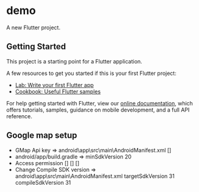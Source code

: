 # demo

A new Flutter project.

## Getting Started

This project is a starting point for a Flutter application.

A few resources to get you started if this is your first Flutter project:

- [Lab: Write your first Flutter app](https://flutter.dev/docs/get-started/codelab)
- [Cookbook: Useful Flutter samples](https://flutter.dev/docs/cookbook)

For help getting started with Flutter, view our
[online documentation](https://flutter.dev/docs), which offers tutorials,
samples, guidance on mobile development, and a full API reference.

## Google map setup
- GMap Api key => android\app\src\main\AndroidManifest.xml
   [<meta-data android:name="com.google.android.geo.API_KEY" android:value="YOUR-KEY-HERE"/>]
- android/app/build.gradle => minSdkVersion 20
- Access permission
    [<uses-permission android:name="android.permission.INTERNET" />]
    [<uses-permission android:name="android.permission.ACCESS_FINE_LOCATION" />]
    [<uses-permission android:name="android.permission.ACCESS_COARSE_LOCATION" />]
- Change Compile SDK version => android\app\src\main\AndroidManifest.xml
    targetSdkVersion 31
    compileSdkVersion 31
